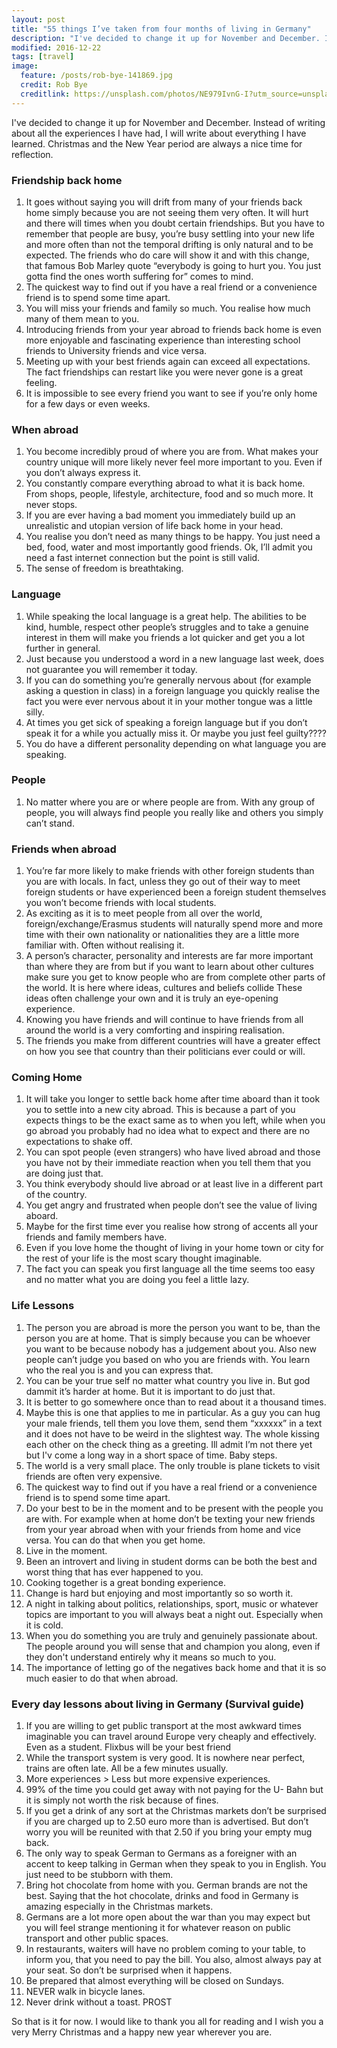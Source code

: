 ```yaml
---
layout: post
title: "55 things I’ve taken from four months of living in Germany"
description: "I've decided to change it up for November and December. Instead of writing about all the experiences I have had, I will write about everything I have learned. Christmas and the New Year period are always a nice time for reflection."
modified: 2016-12-22
tags: [travel]
image:
  feature: /posts/rob-bye-141869.jpg
  credit: Rob Bye
  creditlink: https://unsplash.com/photos/NE979IvnG-I?utm_source=unsplash&utm_medium=referral&utm_content=creditCopyText
---
```


I've decided to change it up for November and December. Instead of writing about all the experiences I have had, I will write about everything I have learned. Christmas and the New Year period are always a nice time for reflection.

### Friendship back home

1. It goes without saying you will drift from many of your friends back home simply because you are not seeing them very often. It will hurt and there will times when you doubt certain friendships. But you have to remember that people are busy, you’re busy settling into your new life and more often than not the temporal drifting is only natural and to be expected. The friends who do care will show it and with this change, that famous Bob Marley quote “everybody is going to hurt you. You just gotta find the ones worth suffering for” comes to mind.
2. The quickest way to find out if you have a real friend or a convenience friend is to spend some time apart.
3. You will miss your friends and family so much. You realise how much many of them mean to you.
4. Introducing friends from your year abroad to friends back home is even more enjoyable and fascinating experience than interesting school friends to University friends and vice versa.
5. Meeting up with your best friends again can exceed all expectations. The fact friendships can restart like you were never gone is a great feeling.
6. It is impossible to see every friend you want to see if you’re only home for a few days or even weeks.

### When abroad

1. You become incredibly proud of where you are from. What makes your country unique will more likely never feel more important to you. Even if you don’t always express it.
2. You constantly compare everything abroad to what it is back home. From shops, people, lifestyle, architecture, food and so much more. It never stops.
3. If you are ever having a bad moment you immediately build up an unrealistic and utopian version of life back home in your head.
4. You realise you don’t need as many things to be happy. You just need a bed, food, water and most importantly good friends. Ok, I’ll admit you need a fast internet connection but the point is still valid.
5. The sense of freedom is breathtaking.


### Language

1. While speaking the local language is a great help. The abilities to be kind, humble, respect other people’s struggles and to take a genuine interest in them will make you friends a lot quicker and get you a lot further in general.
2. Just because you understood a word in a new language last week, does not guarantee you will remember it today.
3. If you can do something you’re generally nervous about (for example asking a question in class) in a foreign language you quickly realise the fact you were ever nervous about it in your mother tongue was a little silly.
4. At times you get sick of speaking a foreign language but if you don’t speak it for a while you actually miss it. Or maybe you just feel guilty????
5. You do have a different personality depending on what language you are speaking.


### People
1. No matter where you are or where people are from. With any group of people, you will always find people you really like and others you simply can’t stand.


### Friends when abroad

1. You’re far more likely to make friends with other foreign students than you are with locals. In fact, unless they go out of their way to meet foreign students or have experienced been a foreign student themselves you won’t become friends with local students.
2. As exciting as it is to meet people from all over the world, foreign/exchange/Erasmus students will naturally spend more and more time with their own nationality or nationalities they are a little more familiar with. Often without realising it.
3. A person’s character, personality and interests are far more important than where they are from but if you want to learn about other cultures make sure you get to know people who are from complete other parts of the world. It is here where ideas, cultures and beliefs collide These ideas often challenge your own and it is truly an eye-opening experience.
4. Knowing you have friends and will continue to have friends from all around the world is a very comforting and inspiring realisation.
5. The friends you make from different countries will have a greater effect on how you see that country than their politicians ever could or will.


### Coming Home

1. It will take you longer to settle back home after time aboard than it took you to settle into a new city abroad. This is because a part of you expects things to be the exact same as to when you left, while when you go abroad you probably had no idea what to expect and there are no expectations to shake off.
2. You can spot people (even strangers)  who have lived abroad and those you have not by their immediate reaction when you tell them that you are doing just that.
3. You think everybody should live abroad or at least live in a different part of the country.
4. You get angry and frustrated when people don’t see the value of living aboard.
5. Maybe for the first time ever you realise how strong of accents all your friends and family members have.
6. Even if you love home the thought of living in your home town or city for the rest of your life is the most scary thought imaginable.
7. The fact you can speak you first language all the time seems too easy and no matter what you are doing you feel a little lazy.


### Life Lessons

1. The person you are abroad is more the person you want to be, than the person you are at home. That is simply because you can be whoever you want to be because nobody has a judgement about you. Also new people can’t judge you based on who you are friends with. You learn who the real you is and you can express that.
2. You can be your true self no matter what country you live in. But god dammit it’s harder at home. But it is important to do just that.
3. It is better to go somewhere once than to read about it a thousand times.
4. Maybe this is one that applies to me in particular. As a guy you can hug your male friends, tell them you love them, send them “xxxxxx” in a text and it does not have to be weird in the slightest way. The whole kissing each other on the check thing as a greeting. Ill admit I’m not there yet but I'v come a long way in a short space of time. Baby steps.
5. The world is a very small place. The only trouble is plane tickets to visit friends are often very expensive.
6. The quickest way to find out if you have a real friend or a convenience friend is to spend some time apart.
7. Do your best to be in the moment and to be present with the people you are with. For example when at home don’t be texting your new friends from your year abroad when with your friends from home and vice versa. You can do that when you get home.
8. Live in the moment.
9. Been an introvert and living in student dorms can be both the best and worst thing that has ever happened to you.
10. Cooking together is a great bonding experience.
11. Change is hard but enjoying and most importantly so so worth it.
12. A night in talking about politics, relationships, sport, music or whatever topics are important to you will always beat a night out. Especially when it is cold.
13. When you do something you are truly and genuinely passionate about. The people around you will sense that and champion you along, even if they don't understand entirely why it means so much to you.
14. The importance of letting go of the negatives back home and that it is so much easier to do that when abroad.


### Every day lessons about living in Germany (Survival guide)

1. If you are willing to get public transport at the most awkward times imaginable you can travel around Europe very cheaply and effectively. Even as a student. Flixbus will be your best friend
2. While the transport system is very good. It is nowhere near perfect, trains are often late. All be a few minutes usually.
3. More experiences > Less but more expensive experiences.
4. 99% of the time you could get away with not paying for the U- Bahn but it is simply not worth the risk because of fines.
5. If you get a drink of any sort at the Christmas markets don’t be surprised if you are charged up to 2.50 euro more than is advertised. But don’t worry you will be reunited with that 2.50 if you bring your empty mug back.
6. The only way to speak German to Germans as a foreigner with an accent to keep talking in German when they speak to you in English.  You just need to be stubborn with them.
7. Bring hot chocolate from home with you. German brands are not the best. Saying that the hot chocolate, drinks and food in Germany is amazing especially in the Christmas markets.
8. Germans are a lot more open about the war than you may expect but you will feel strange mentioning it for whatever reason on public transport and other public spaces.
9. In restaurants, waiters will have no problem coming to your table, to inform you, that you need to pay the bill. You also, almost always pay at your seat. So don’t be surprised when it happens.
10. Be prepared that almost everything will be closed on Sundays.
11. NEVER walk in bicycle lanes.
12. Never drink without a toast. PROST

So that is it for now. I would like to thank you all for reading and I wish you a very Merry Christmas and a happy new year wherever you are.
